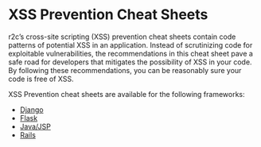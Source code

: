 # XSS Prevention Cheat Sheets

r2c’s cross-site scripting (XSS) prevention cheat sheets contain code patterns of potential XSS in an application. Instead of scrutinizing code for exploitable vulnerabilities, the recommendations in this cheat sheet pave a safe road for developers that mitigates the possibility of XSS in your code. By following these recommendations, you can be reasonably sure your code is free of XSS.

XSS Prevention cheat sheets are available for the following frameworks:

- [Django](django-xss.md)
- [Flask](flask-xss.md)
- [Java/JSP](java-jsp-xss.md)
- [Rails](rails-xss.md)
